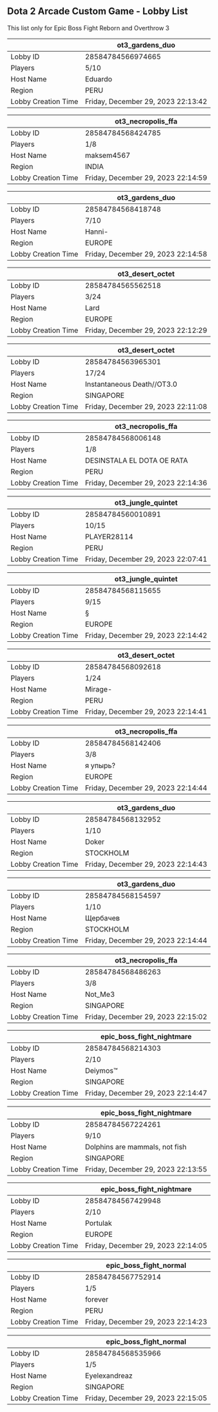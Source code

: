 ## Dota 2 Arcade Custom Game - Lobby List

This list only for Epic Boss Fight Reborn and Overthrow 3

|  | ot3_gardens_duo |
| ------ | ------ |
| Lobby ID | 28584784566974665 |
| Players | 5/10 |
| Host Name | Eduardo |
| Region | PERU |
| Lobby Creation Time | Friday, December 29, 2023 22:13:42 |


|  | ot3_necropolis_ffa |
| ------ | ------ |
| Lobby ID | 28584784568424785 |
| Players | 1/8 |
| Host Name | maksem4567 |
| Region | INDIA |
| Lobby Creation Time | Friday, December 29, 2023 22:14:59 |


|  | ot3_gardens_duo |
| ------ | ------ |
| Lobby ID | 28584784568418748 |
| Players | 7/10 |
| Host Name | Hanni- |
| Region | EUROPE |
| Lobby Creation Time | Friday, December 29, 2023 22:14:58 |


|  | ot3_desert_octet |
| ------ | ------ |
| Lobby ID | 28584784565562518 |
| Players | 3/24 |
| Host Name | Lard |
| Region | EUROPE |
| Lobby Creation Time | Friday, December 29, 2023 22:12:29 |


|  | ot3_desert_octet |
| ------ | ------ |
| Lobby ID | 28584784563965301 |
| Players | 17/24 |
| Host Name | Instantaneous Death//OT3.0 |
| Region | SINGAPORE |
| Lobby Creation Time | Friday, December 29, 2023 22:11:08 |


|  | ot3_necropolis_ffa |
| ------ | ------ |
| Lobby ID | 28584784568006148 |
| Players | 1/8 |
| Host Name | DESINSTALA EL DOTA OE RATA |
| Region | PERU |
| Lobby Creation Time | Friday, December 29, 2023 22:14:36 |


|  | ot3_jungle_quintet |
| ------ | ------ |
| Lobby ID | 28584784560010891 |
| Players | 10/15 |
| Host Name | PLAYER28114 |
| Region | PERU |
| Lobby Creation Time | Friday, December 29, 2023 22:07:41 |


|  | ot3_jungle_quintet |
| ------ | ------ |
| Lobby ID | 28584784568115655 |
| Players | 9/15 |
| Host Name | § |
| Region | EUROPE |
| Lobby Creation Time | Friday, December 29, 2023 22:14:42 |


|  | ot3_desert_octet |
| ------ | ------ |
| Lobby ID | 28584784568092618 |
| Players | 1/24 |
| Host Name | Mirage- |
| Region | PERU |
| Lobby Creation Time | Friday, December 29, 2023 22:14:41 |


|  | ot3_necropolis_ffa |
| ------ | ------ |
| Lobby ID | 28584784568142406 |
| Players | 3/8 |
| Host Name | я упырь? |
| Region | EUROPE |
| Lobby Creation Time | Friday, December 29, 2023 22:14:44 |


|  | ot3_gardens_duo |
| ------ | ------ |
| Lobby ID | 28584784568132952 |
| Players | 1/10 |
| Host Name | Doker |
| Region | STOCKHOLM |
| Lobby Creation Time | Friday, December 29, 2023 22:14:43 |


|  | ot3_gardens_duo |
| ------ | ------ |
| Lobby ID | 28584784568154597 |
| Players | 1/10 |
| Host Name | Щербачев |
| Region | STOCKHOLM |
| Lobby Creation Time | Friday, December 29, 2023 22:14:44 |


|  | ot3_necropolis_ffa |
| ------ | ------ |
| Lobby ID | 28584784568486263 |
| Players | 3/8 |
| Host Name | Not_Me3 |
| Region | SINGAPORE |
| Lobby Creation Time | Friday, December 29, 2023 22:15:02 |


|  | epic_boss_fight_nightmare |
| ------ | ------ |
| Lobby ID | 28584784568214303 |
| Players | 2/10 |
| Host Name | Deiymos™ |
| Region | SINGAPORE |
| Lobby Creation Time | Friday, December 29, 2023 22:14:47 |


|  | epic_boss_fight_nightmare |
| ------ | ------ |
| Lobby ID | 28584784567224261 |
| Players | 9/10 |
| Host Name | Dolphins are mammals, not fish |
| Region | SINGAPORE |
| Lobby Creation Time | Friday, December 29, 2023 22:13:55 |


|  | epic_boss_fight_nightmare |
| ------ | ------ |
| Lobby ID | 28584784567429948 |
| Players | 2/10 |
| Host Name | Portulak |
| Region | EUROPE |
| Lobby Creation Time | Friday, December 29, 2023 22:14:05 |


|  | epic_boss_fight_normal |
| ------ | ------ |
| Lobby ID | 28584784567752914 |
| Players | 1/5 |
| Host Name | forever |
| Region | PERU |
| Lobby Creation Time | Friday, December 29, 2023 22:14:23 |


|  | epic_boss_fight_normal |
| ------ | ------ |
| Lobby ID | 28584784568535966 |
| Players | 1/5 |
| Host Name | Eyelexandreaz |
| Region | SINGAPORE |
| Lobby Creation Time | Friday, December 29, 2023 22:15:05 |



